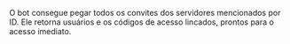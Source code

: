 O bot consegue pegar todos os convites dos servidores mencionados por ID.
Ele retorna usuários e os códigos de acesso lincados, prontos para o acesso imediato.
